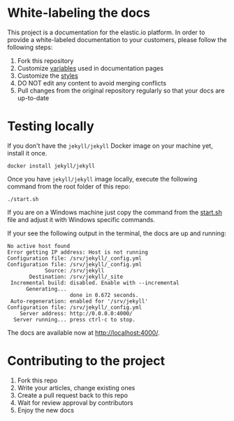 # White-labeling the docs

This project is a documentation for the elastic.io platform. In order to
provide a white-labeled documentation to your customers, please follow
the following steps:

1. Fork this repository
2. Customize [variables](_data/tenant.yml) used in documentation pages
3. Customize the [styles](./assets/css/common.css)
4. DO NOT edit any content to avoid merging conflicts
5. Pull changes from the original repository regularly so that your docs
are up-to-date

# Testing locally

If you don't have the ``jekyll/jekyll`` Docker image on your machine yet,
install it once.

````
docker install jekyll/jekyll
````

Once you have ``jekyll/jekyll`` image locally, execute the following
command from the root folder of this repo:

````
./start.sh
````

If you are on a Windows machine just copy the command from the
[start.sh](./start.sh) file and adjust it with Windows specific commands.

If your see the following output in the terminal, the docs are up and running:

````
No active host found
Error getting IP address: Host is not running
Configuration file: /srv/jekyll/_config.yml
Configuration file: /srv/jekyll/_config.yml
            Source: /srv/jekyll
       Destination: /srv/jekyll/_site
 Incremental build: disabled. Enable with --incremental
      Generating...
                    done in 0.672 seconds.
 Auto-regeneration: enabled for '/srv/jekyll'
Configuration file: /srv/jekyll/_config.yml
    Server address: http://0.0.0.0:4000/
  Server running... press ctrl-c to stop.
 ````

The docs are available now at [http://localhost:4000/](http://localhost:4000/).


# Contributing to the project

1. Fork this repo
2. Write your articles, change existing ones
3. Create a pull request back to this repo
4. Wait for review approval by contributors
5. Enjoy the new docs

